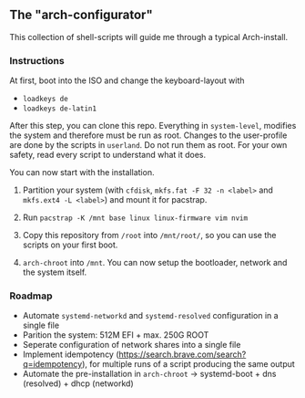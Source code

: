 ## The "arch-configurator"

This collection of shell-scripts will guide me through a typical Arch-install.

### Instructions

At first, boot into the ISO and change the keyboard-layout with

* `loadkeys de`
* `loadkeys de-latin1`

After this step, you can clone this repo.
Everything in `system-level`, modifies the system and therefore must be run as root.
Changes to the user-profile are done by the scripts in `userland`. Do not run them as root.
For your own safety, read every script to understand what it does. 

You can now start with the installation.

1. Partition your system (with `cfdisk`, `mkfs.fat -F 32 -n <label>` and `mkfs.ext4 -L <label>`) and mount it for pacstrap.

2. Run `pacstrap -K /mnt base linux linux-firmware vim nvim`

3. Copy this repository from `/root` into `/mnt/root/`, so you can use the scripts on your first boot.

4. `arch-chroot` into `/mnt`. You can now setup the bootloader, network and the system itself.


### Roadmap

- Automate `systemd-networkd` and `systemd-resolved` configuration in a single file
- Parition the system: 512M EFI + max. 250G ROOT
- Seperate configuration of network shares into a single file
- Implement idempotency (https://search.brave.com/search?q=idempotency), for multiple runs of a script producing the same output
- Automate the pre-installation in `arch-chroot` -> systemd-boot + dns (resolved) + dhcp (networkd)
